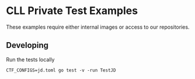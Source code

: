 # CLL Private Test Examples

These examples require either internal images or access to our repositories.


## Developing
Run the tests locally
```
CTF_CONFIGS=jd.toml go test -v -run TestJD
```